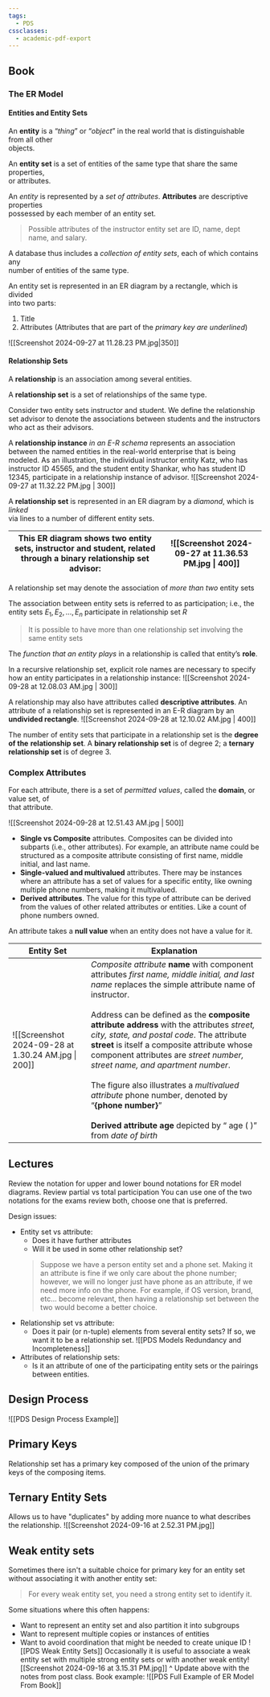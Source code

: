 ```yaml
---
tags:
  - PDS
cssclasses:
  - academic-pdf-export
---
```

## Book

### The ER Model
#### Entities and Entity Sets

An **entity** is a “*thing*” or “*object*” in the real world that is distinguishable from all other  
objects.

An **entity set** is a set of entities of the same type that share the same properties,  
or attributes.

An *entity* is represented by a *set of attributes*. **Attributes** are descriptive properties  
possessed by each member of an entity set.

> Possible attributes of the instructor entity set are ID, name, dept name, and salary.

A database thus includes a *collection of entity sets*, each of which contains any  
number of entities of the same type.

An entity set is represented in an ER diagram by a rectangle, which is divided  
into two parts:
1. Title
2. Attributes (Attributes that are part of the *primary key are underlined*)

![[Screenshot 2024-09-27 at 11.28.23 PM.jpg|350]]

#### Relationship Sets

A **relationship** is an association among several entities.

A **relationship set** is a set of relationships of the same type.

Consider two entity sets instructor and student. We define the relationship set advisor to denote the associations between students and the instructors who act as their advisors.

A **relationship instance** *in an E-R schema* represents an association between the named entities in the real-world enterprise that is being modeled. As an illustration, the individual instructor entity Katz, who has instructor ID 45565, and the student entity Shankar, who has student ID 12345, participate in a relationship instance of advisor. 
![[Screenshot 2024-09-27 at 11.32.22 PM.jpg | 300]]

A **relationship set** is represented in an ER diagram by a *diamond*, which is *linked*  
via lines to a number of different entity sets. 

| This ER diagram shows two entity sets, instructor and student, related through a binary relationship set advisor: | ![[Screenshot 2024-09-27 at 11.36.53 PM.jpg \| 400]] |
| ----------------------------------------------------------------------------------------------------------------- | ---------------------------------------------------- |

A relationship set may denote the association of *more than two* entity sets

The association between entity sets is referred to as participation; i.e., the entity sets $E_{1}, E_{2}, ... , E_{n}$ participate in relationship set $R$

> It is possible to have more than one relationship set involving the same entity sets

The *function that an entity plays* in a relationship is called that entity’s **role**.

In a recursive relationship set, explicit role names are necessary to specify how an entity participates in a relationship instance: 
![[Screenshot 2024-09-28 at 12.08.03 AM.jpg | 300]]

A relationship may also have attributes called **descriptive attributes**. An attribute of a relationship set is represented in an E-R diagram by an **undivided rectangle**.
![[Screenshot 2024-09-28 at 12.10.02 AM.jpg | 400]]

The number of entity sets that participate in a relationship set is the **degree of the** **relationship set**. A **binary relationship set** is of degree 2; a **ternary relationship set** is of degree 3.

### Complex Attributes

For each attribute, there is a set of *permitted values*, called the **domain**, or value set, of  
that attribute.

![[Screenshot 2024-09-28 at 12.51.43 AM.jpg | 500]]

- **Single vs Composite** attributes. Composites can be divided into subparts (i.e., other attributes). For example, an attribute name could be structured as a composite attribute consisting of first name, middle initial, and last name.
- **Single-valued and multivalued** attributes. There may be instances where an attribute has a set of values for a specific entity, like owning multiple phone numbers, making it multivalued.
- **Derived attributes**. The value for this type of attribute can be derived from the values of other related attributes or entities. Like a count of phone numbers owned.

An attribute takes a **null value** when an entity does not have a value for it.

| Entity Set                                          | Explanation                                                                                                                                                                                                                                                                                                                                                                                                                                                                                                                                                                                                                   |
| --------------------------------------------------- | ----------------------------------------------------------------------------------------------------------------------------------------------------------------------------------------------------------------------------------------------------------------------------------------------------------------------------------------------------------------------------------------------------------------------------------------------------------------------------------------------------------------------------------------------------------------------------------------------------------------------------- |
| ![[Screenshot 2024-09-28 at 1.30.24 AM.jpg \| 200]] | *Composite attribute* **name** with component attributes *first name, middle initial, and last name* replaces the simple attribute name of instructor. <br><br>Address can be defined as the **composite attribute address** with the attributes *street, city, state, and postal code*. The attribute **street** is itself a composite attribute whose component attributes are *street number, street name, and apartment number*. <br><br>The figure also illustrates a *multivalued attribute* phone number, denoted by “**{phone number}**”<br><br>**Derived attribute age** depicted by “ age ( )” from *date of birth* |

## Lectures

Review the notation for upper and lower bound notations for ER model diagrams.
Review partial vs total participation
You can use one of the two notations for the exams review both, choose one that is preferred.


Design issues:
- Entity set vs attribute:
	- Does it have further attributes
	- Will it be used in some other relationship set?
	> Suppose we have a person entity set and a phone set. 
	> Making it an attribute is fine if we only care about the phone number;
	> however, we will no longer just have phone as an attribute, if we need more info on the phone.
	> For example, if OS version, brand, etc... become relevant, 
	> then having a relationship set between the two would become a better choice.
- Relationship set vs attribute:
	- Does it pair (or n-tuple) elements from several entity sets? If so, we want it to be a relationship set.
	![[PDS Models Redundancy and Incompleteness]]
- Attributes of relationship sets:
	- Is it an attribute of one of the participating entity sets or the pairings between entities. 
## Design Process
![[PDS Design Process Example]]
## Primary Keys
Relationship set has a primary key composed of the union of the primary keys of the composing items.

## Ternary Entity Sets
Allows us to have "duplicates" by adding more nuance to what describes the relationship.
![[Screenshot 2024-09-16 at 2.52.31 PM.jpg]]
## Weak entity sets
Sometimes there isn't a suitable choice for primary key for an entity set without associating it with another entity set:

> For every weak entity set, you need a strong entity set to identify it.

Some situations where this often happens:
- Want to represent an entity set and also partition it into subgroups
- Want to represent multiple copies or instances of entities
- Want to avoid coordination that might be needed to create unique ID
![[PDS Weak Entity Sets]]
Occasionally it is useful to associate a weak entity set with multiple strong entity sets or with another weak entity![[Screenshot 2024-09-16 at 3.15.31 PM.jpg]]
^ Update above with the notes from post class.
Book example:
![[PDS Full Example of ER Model From Book]]


